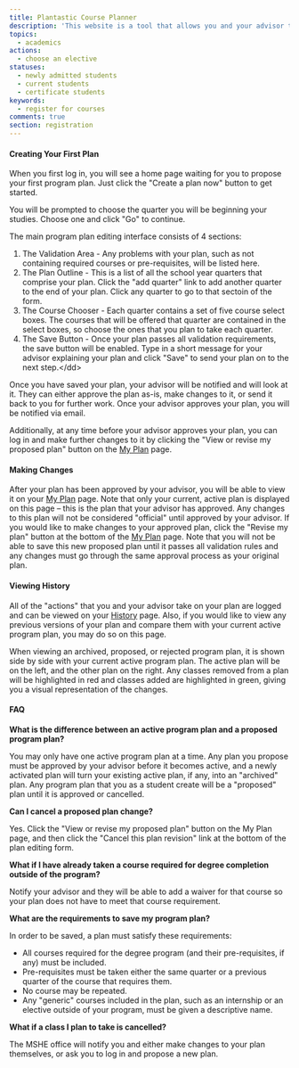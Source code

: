 ```yaml
---
title: Plantastic Course Planner
description: 'This website is a tool that allows you and your advisor to plan out the courses you will take to complete your degree program. Once your initial program plan has been created and approved, you will be able to refer to it later when registering for classes. Should your plans change you will be able to modify your program plan and your advisor will work with you along the way to make sure your program plan fulfills all degree requirements.'
topics:
  - academics
actions:
  - choose an elective
statuses:
  - newly admitted students
  - current students
  - certificate students
keywords:
  - register for courses
comments: true
section: registration
---
```



#### Creating Your First Plan

When you first log in, you will see a home page waiting for you to propose your first program plan. Just click the "Create a plan now" button to get started.

You will be prompted to choose the quarter you will be beginning your studies. Choose one and click "Go" to continue.

The main program plan editing interface consists of 4 sections:

1. The Validation Area - Any problems with your plan, such as not containing required courses or pre-requisites, will be listed here.
2. The Plan Outline - This is a list of all the school year quarters that comprise your plan. Click the "add quarter" link to add another quarter to the end of your plan. Click any quarter to go to that sectoin of the form.
3. The Course Chooser - Each quarter contains a set of five course select boxes. The courses that will be offered that quarter are contained in the select boxes, so choose the ones that you plan to take each quarter.
4. The Save Button - Once your plan passes all validation requirements, the save button will be enabled. Type in a short message for your advisor explaining your plan and click "Save" to send your plan on to the next step.&lt;/dd&gt;


Once you have saved your plan, your advisor will be notified and will look at it. They can either approve the plan as-is, make changes to it, or send it back to you for further work. Once your advisor approves your plan, you will be notified via email.

Additionally, at any time before your advisor approves your plan, you can log in and make further changes to it by clicking the "View or revise my proposed plan" button on the [My Plan](http://plan.northwestern.edu/highered/planner/student/) page.

#### Making Changes

After your plan has been approved by your advisor, you will be able to view it on your [My Plan](http://plan.northwestern.edu/highered/planner/student/) page. Note that only your current, active plan is displayed on this page – this is the plan that your advisor has approved. Any changes to this plan will not be considered "official" until approved by your advisor. If you would like to make changes to your approved plan, click the "Revise my plan" button at the bottom of the [My Plan](http://plan.northwestern.edu/highered/planner/student/) page. Note that you will not be able to save this new proposed plan until it passes all validation rules and any changes must go through the same approval process as your original plan.

#### Viewing History

All of the "actions" that you and your advisor take on your plan are logged and can be viewed on your [History](http://plan.northwestern.edu/highered/planner/student/history/) page. Also, if you would like to view any previous versions of your plan and compare them with your current active program plan, you may do so on this page.

When viewing an archived, proposed, or rejected program plan, it is shown side by side with your current active program plan. The active plan will be on the left, and the other plan on the right. Any classes removed from a plan will be highlighted in red and classes added are highlighted in green, giving you a visual representation of the changes.

#### FAQ

**What is the difference between an active program plan and a proposed program plan?**

You may only have one active program plan at a time. Any plan you propose must be approved by your advisor before it becomes active, and a newly activated plan will turn your existing active plan, if any, into an "archived" plan. Any program plan that you as a student create will be a "proposed" plan until it is approved or cancelled.

**Can I cancel a proposed plan change?**

Yes. Click the "View or revise my proposed plan" button on the My Plan page, and then click the "Cancel this plan revision" link at the bottom of the plan editing form.

**What if I have already taken a course required for degree completion outside of the program?**

Notify your advisor and they will be able to add a waiver for that course so your plan does not have to meet that course requirement.

**What are the requirements to save my program plan?**

In order to be saved, a plan must satisfy these requirements:

* All courses required for the degree program (and their pre-requisites, if any) must be included.
* Pre-requisites must be taken either the same quarter or a previous quarter of the course that requires them.
* No course may be repeated.
* Any "generic" courses included in the plan, such as an internship or an elective outside of your program, must be given a descriptive name.


**What if a class I plan to take is cancelled?**

The MSHE office will notify you and either make changes to your plan themselves, or ask you to log in and propose a new plan.
